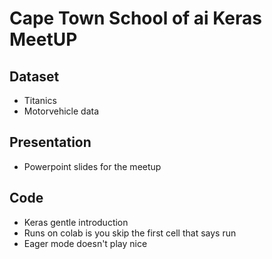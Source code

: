 # Cape Town School of ai Keras MeetUP

## Dataset
* Titanics
* Motorvehicle data

## Presentation

* Powerpoint slides for the meetup

## Code
* Keras gentle introduction
* Runs on colab is you skip the first cell that says run
* Eager mode doesn't play nice
